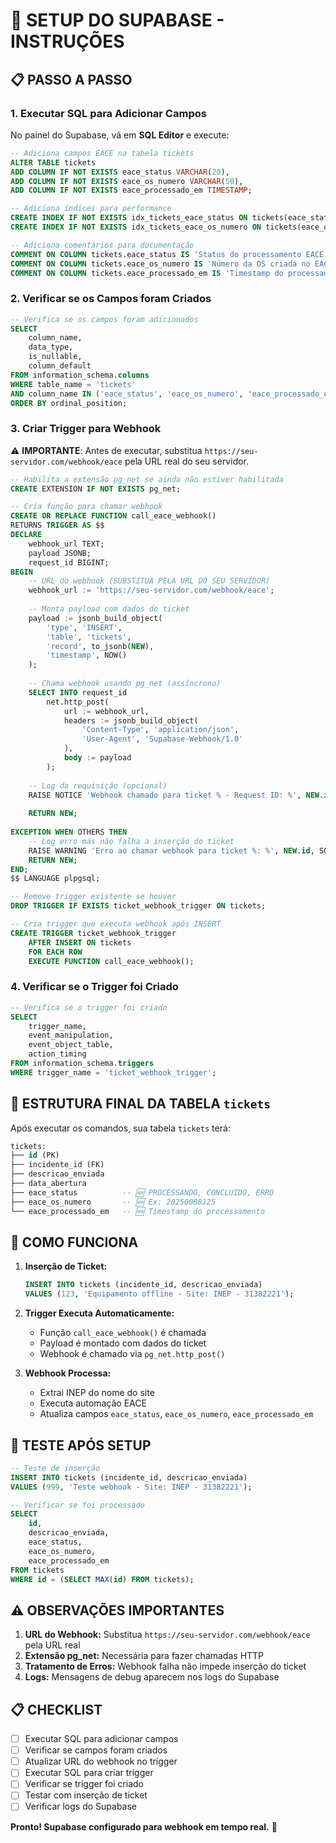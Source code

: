 # 🔧 **SETUP DO SUPABASE - INSTRUÇÕES**

## 📋 **PASSO A PASSO**

### **1. Executar SQL para Adicionar Campos**

No painel do Supabase, vá em **SQL Editor** e execute:

```sql
-- Adiciona campos EACE na tabela tickets
ALTER TABLE tickets 
ADD COLUMN IF NOT EXISTS eace_status VARCHAR(20),
ADD COLUMN IF NOT EXISTS eace_os_numero VARCHAR(50),
ADD COLUMN IF NOT EXISTS eace_processado_em TIMESTAMP;

-- Adiciona índices para performance
CREATE INDEX IF NOT EXISTS idx_tickets_eace_status ON tickets(eace_status);
CREATE INDEX IF NOT EXISTS idx_tickets_eace_os_numero ON tickets(eace_os_numero);

-- Adiciona comentários para documentação
COMMENT ON COLUMN tickets.eace_status IS 'Status do processamento EACE: PROCESSANDO, CONCLUIDO, ERRO';
COMMENT ON COLUMN tickets.eace_os_numero IS 'Número da OS criada no EACE (ex: 20250008125)';
COMMENT ON COLUMN tickets.eace_processado_em IS 'Timestamp do processamento no EACE';
```

### **2. Verificar se os Campos foram Criados**

```sql
-- Verifica se os campos foram adicionados
SELECT 
    column_name,
    data_type,
    is_nullable,
    column_default
FROM information_schema.columns 
WHERE table_name = 'tickets' 
AND column_name IN ('eace_status', 'eace_os_numero', 'eace_processado_em')
ORDER BY ordinal_position;
```

### **3. Criar Trigger para Webhook**

⚠️ **IMPORTANTE**: Antes de executar, substitua `https://seu-servidor.com/webhook/eace` pela URL real do seu servidor.

```sql
-- Habilita a extensão pg_net se ainda não estiver habilitada
CREATE EXTENSION IF NOT EXISTS pg_net;

-- Cria função para chamar webhook
CREATE OR REPLACE FUNCTION call_eace_webhook()
RETURNS TRIGGER AS $$
DECLARE
    webhook_url TEXT;
    payload JSONB;
    request_id BIGINT;
BEGIN
    -- URL do webhook (SUBSTITUA PELA URL DO SEU SERVIDOR)
    webhook_url := 'https://seu-servidor.com/webhook/eace';
    
    -- Monta payload com dados do ticket
    payload := jsonb_build_object(
        'type', 'INSERT',
        'table', 'tickets',
        'record', to_jsonb(NEW),
        'timestamp', NOW()
    );
    
    -- Chama webhook usando pg_net (assíncrono)
    SELECT INTO request_id
        net.http_post(
            url := webhook_url,
            headers := jsonb_build_object(
                'Content-Type', 'application/json',
                'User-Agent', 'Supabase-Webhook/1.0'
            ),
            body := payload
        );
    
    -- Log da requisição (opcional)
    RAISE NOTICE 'Webhook chamado para ticket % - Request ID: %', NEW.id, request_id;
    
    RETURN NEW;
    
EXCEPTION WHEN OTHERS THEN
    -- Log erro mas não falha a inserção do ticket
    RAISE WARNING 'Erro ao chamar webhook para ticket %: %', NEW.id, SQLERRM;
    RETURN NEW;
END;
$$ LANGUAGE plpgsql;

-- Remove trigger existente se houver
DROP TRIGGER IF EXISTS ticket_webhook_trigger ON tickets;

-- Cria trigger que executa webhook após INSERT
CREATE TRIGGER ticket_webhook_trigger
    AFTER INSERT ON tickets
    FOR EACH ROW
    EXECUTE FUNCTION call_eace_webhook();
```

### **4. Verificar se o Trigger foi Criado**

```sql
-- Verifica se o trigger foi criado
SELECT 
    trigger_name,
    event_manipulation,
    event_object_table,
    action_timing
FROM information_schema.triggers 
WHERE trigger_name = 'ticket_webhook_trigger';
```

## 🎯 **ESTRUTURA FINAL DA TABELA `tickets`**

Após executar os comandos, sua tabela `tickets` terá:

```sql
tickets:
├── id (PK)
├── incidente_id (FK)
├── descricao_enviada
├── data_abertura
├── eace_status          -- 🆕 PROCESSANDO, CONCLUIDO, ERRO
├── eace_os_numero       -- 🆕 Ex: 20250008125
└── eace_processado_em   -- 🆕 Timestamp do processamento
```

## 🔄 **COMO FUNCIONA**

1. **Inserção de Ticket:**
   ```sql
   INSERT INTO tickets (incidente_id, descricao_enviada) 
   VALUES (123, 'Equipamento offline - Site: INEP - 31382221');
   ```

2. **Trigger Executa Automaticamente:**
   - Função `call_eace_webhook()` é chamada
   - Payload é montado com dados do ticket
   - Webhook é chamado via `pg_net.http_post()`

3. **Webhook Processa:**
   - Extrai INEP do nome do site
   - Executa automação EACE
   - Atualiza campos `eace_status`, `eace_os_numero`, `eace_processado_em`

## 🧪 **TESTE APÓS SETUP**

```sql
-- Teste de inserção
INSERT INTO tickets (incidente_id, descricao_enviada) 
VALUES (999, 'Teste webhook - Site: INEP - 31382221');

-- Verificar se foi processado
SELECT 
    id,
    descricao_enviada,
    eace_status,
    eace_os_numero,
    eace_processado_em
FROM tickets 
WHERE id = (SELECT MAX(id) FROM tickets);
```

## ⚠️ **OBSERVAÇÕES IMPORTANTES**

1. **URL do Webhook:** Substitua `https://seu-servidor.com/webhook/eace` pela URL real
2. **Extensão pg_net:** Necessária para fazer chamadas HTTP
3. **Tratamento de Erros:** Webhook falha não impede inserção do ticket
4. **Logs:** Mensagens de debug aparecem nos logs do Supabase

## 📋 **CHECKLIST**

- [ ] Executar SQL para adicionar campos
- [ ] Verificar se campos foram criados
- [ ] Atualizar URL do webhook no trigger
- [ ] Executar SQL para criar trigger
- [ ] Verificar se trigger foi criado
- [ ] Testar com inserção de ticket
- [ ] Verificar logs do Supabase

**Pronto! Supabase configurado para webhook em tempo real.** 🚀